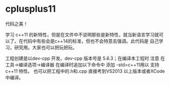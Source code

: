 # cplusplus11

代码之美！

学习 c++11 的新特性，但是在文件中不说明那些是新特性，就当新语言学习就可以了。在代码中有些会是c++14的标准，但也不会特意去强调。此代码是
自己学习，研究用。大家也可以把玩把玩。

工程创建是以dev-cpp 开发。dev-cpp 版本号是 5.6.3；在编译本工程时 注意 在工具->编译选项->编译器 在编译时追加以下命令中 添加 -std=c++11用以
支持c++11 特性。 也可以把工程中的.h和.cpp 直接考到VS2013 以上版本或者XCode中编译。
